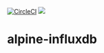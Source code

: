 [![CircleCI](https://circleci.com/gh/gavinzhou/alpine-influxdb.svg?style=svg)](https://circleci.com/gh/gavinzhou/alpine-influxdb)
[![](https://imagelayers.io/badge/orangesys/alpine-influxdb:1.0.svg)](https://imagelayers.io/?images=orangesys/alpine-influxdb:1.0 'Get your own badge on imagelayers.io')
# alpine-influxdb
